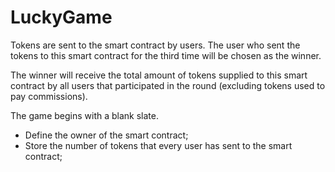 # LuckyGame

Tokens are sent to the smart contract by users. The user who sent the tokens to this smart contract for the third time will be chosen as the winner.

The winner will receive the total amount of tokens supplied to this smart contract by all users that participated in the round (excluding tokens used to pay commissions).

The game begins with a blank slate.

- Define the owner of the smart contract;
- Store the number of tokens that every user has sent to the smart contract;
